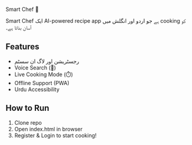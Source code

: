 Smart Chef 🍳

Smart Chef ایک AI-powered recipe app ہے جو اردو اور انگلش میں cooking کو آسان بناتا ہے۔

## Features
- رجسٹریشن اور لاگ ان سسٹم
- Voice Search (🎤)
- Live Cooking Mode (⏱️)
- Offline Support (PWA)
- Urdu Accessibility

## How to Run
1. Clone repo
2. Open index.html in browser
3. Register & Login to start cooking!

